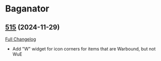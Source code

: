 # Baganator

## [515](https://github.com/Baganator/Baganator/tree/515) (2024-11-29)
[Full Changelog](https://github.com/Baganator/Baganator/compare/514...515) 

- Add "W" widget for icon corners for items that are Warbound, but not WuE  
